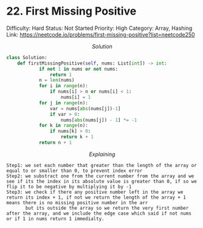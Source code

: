 # 22. First Missing Positive

Difficulty: Hard
Status: Not Started
Priority: High
Category: Array, Hashing
Link: https://neetcode.io/problems/first-missing-positive?list=neetcode250

$$
Solution
$$

```python
class Solution:
    def firstMissingPositive(self, nums: List[int]) -> int:
            if not 1 in nums or not nums:
                return 1
            n = len(nums)
            for i in range(n):
                if nums[i] > n or nums[i] < 1:
                    nums[i] = 1
            for j in range(n):
                var = nums[abs(nums[j])-1]
                if var > 0:
                    nums[abs(nums[j]) - 1] *= -1
            for k in range(n):
                if nums[k] > 0:
                    return k + 1
            return n + 1
```

$$
Explaining
$$

```
Step1: we set each number that greater than the length of the array or equal to or smaller than 0, to prevent index error
Step2: we substract one from the current number from the array and we see if its the index in its absolute value is greater than 0, if so we flip it to be negative by multiplying it by -1
Step3: we check if there any positive number left in the array we return its index + 1, if not we return the length of the array + 1 means there is no missing positive number in the arr
       but its outside the array so we return the very first number after the array, and we include the edge case which said if not nums or if 1 in nums return 1 immedialty. 
```